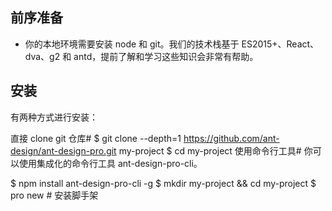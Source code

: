 ## 前序准备

- 你的本地环境需要安装 node 和 git。我们的技术栈基于 ES2015+、React、dva、g2 和 antd，提前了解和学习这些知识会非常有帮助。

## 安装

有两种方式进行安装：

直接 clone git 仓库#
$ git clone --depth=1 https://github.com/ant-design/ant-design-pro.git my-project
$ cd my-project
使用命令行工具#
你可以使用集成化的命令行工具 ant-design-pro-cli。

$ npm install ant-design-pro-cli -g
$ mkdir my-project && cd my-project
\$ pro new # 安装脚手架
